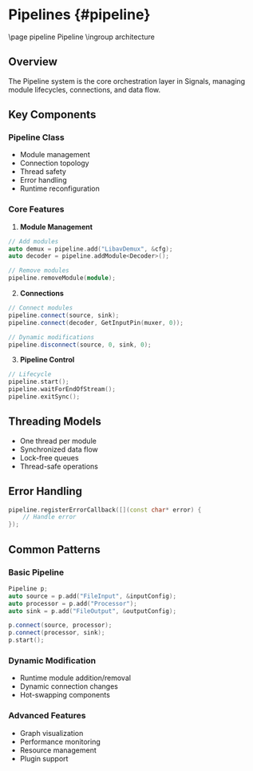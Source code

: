 # Pipelines  {#pipeline}
\page pipeline Pipeline
\ingroup architecture

## Overview
The Pipeline system is the core orchestration layer in Signals, managing module lifecycles, connections, and data flow.

## Key Components

### Pipeline Class
- Module management
- Connection topology
- Thread safety
- Error handling
- Runtime reconfiguration

### Core Features
1. **Module Management**
```cpp
// Add modules
auto demux = pipeline.add("LibavDemux", &cfg);
auto decoder = pipeline.addModule<Decoder>();

// Remove modules
pipeline.removeModule(module);
```

2. **Connections**
```cpp
// Connect modules
pipeline.connect(source, sink);
pipeline.connect(decoder, GetInputPin(muxer, 0));

// Dynamic modifications
pipeline.disconnect(source, 0, sink, 0);
```

3. **Pipeline Control**
```cpp
// Lifecycle
pipeline.start();
pipeline.waitForEndOfStream();
pipeline.exitSync();
```

## Threading Models
- One thread per module
- Synchronized data flow
- Lock-free queues
- Thread-safe operations

## Error Handling
```cpp
pipeline.registerErrorCallback([](const char* error) {
    // Handle error
});
```

## Common Patterns

### Basic Pipeline
```cpp
Pipeline p;
auto source = p.add("FileInput", &inputConfig);
auto processor = p.add("Processor");
auto sink = p.add("FileOutput", &outputConfig);

p.connect(source, processor);
p.connect(processor, sink);
p.start();
```

### Dynamic Modification
- Runtime module addition/removal
- Dynamic connection changes
- Hot-swapping components

### Advanced Features
- Graph visualization
- Performance monitoring
- Resource management
- Plugin support


